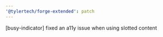 ```yaml
---
'@tylertech/forge-extended': patch
---
```


[busy-indicator] fixed an a11y issue when using slotted content
